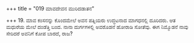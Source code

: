+++
title = "019 ಮಾವದೇವನ ಮುರಿದಡಾತನ"

+++
19. ಮಾವ ಕಂಸನನ್ನು ಕೊಂದಮೇಲೆ ಅವನ ಪತ್ನಿಯರು ಉದ್ಧಟನಾದ ಮಾಗಧನಲ್ಲಿ ದೂರಿದರು. ಆತ ಮಧುರೆಯ ಮೇಲೆ ದಂಡೆತ್ತಿ ಬಂದ. ನಾನಾ ದುರ್ಗಗಳಲ್ಲಿ ಅವರೊಡನೆ ಹೋರಾಡಿ ಸೋತೆವು. ಈಗ ನಿಮ್ಮೊಡನೆ ನಾವು ಸೇರಿದರೆ ಅವನಿಗೆ ಕೋಪ ಬಾರದೆ, ರಾಜ?